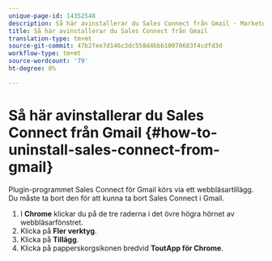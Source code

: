 ```yaml
---
unique-page-id: 14352548
description: Så här avinstallerar du Sales Connect från Gmail - Marketo Docs - produktdokumentation
title: Så här avinstallerar du Sales Connect från Gmail
translation-type: tm+mt
source-git-commit: 47b2fee7d146c3dc558d4bbb10070683f4cdfd3d
workflow-type: tm+mt
source-wordcount: '79'
ht-degree: 0%

---
```



# Så här avinstallerar du Sales Connect från Gmail {#how-to-uninstall-sales-connect-from-gmail}

Plugin-programmet Sales Connect för Gmail körs via ett webbläsartillägg. Du måste ta bort den för att kunna ta bort Sales Connect i Gmail.

1. I **Chrome** klickar du på de tre raderna i det övre högra hörnet av webbläsarfönstret.
1. Klicka på **Fler verktyg**.
1. Klicka på **Tillägg**.
1. Klicka på papperskorgsikonen bredvid **ToutApp för Chrome**.

